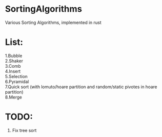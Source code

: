 # SortingAlgorithms
Various Sorting Algorithms, implemented in rust
# List:
1.Bubble   
2.Shaker   
3.Comb    
4.Insert    
5.Selection    
6.Pyramidal   
7.Quick sort (with lomuto/hoare partition and random/static pivotes in hoare partition)   
8.Merge      

# TODO:
1. Fix tree sort    
